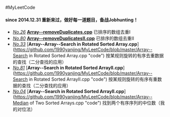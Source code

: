 #MyLeetCode
####   since 2014.12.31 重新来过，做好每一道题目，备战Jobhunting！

- [*No.26*](https://oj.leetcode.com/problems/remove-duplicates-from-sorted-array/ "problem")    [**Array--removeDuplicates.cpp**](https://github.com/1990yanjing/MyLeetCode/blob/master/Array--removeDuplicates.cpp "code") 已排序的数组去重I 
- [*No.80*](https://oj.leetcode.com/problems/remove-duplicates-from-sorted-array-ii/ "problem")    [**Array--removeDuplicatesII.cpp**](https://github.com/1990yanjing/MyLeetCode/blob/master/Array--removeDuplicatesII.cpp "code") 已排序的数组去重II 
- [*No.33*](https://oj.leetcode.com/problems/search-in-rotated-sorted-array/ "problem")    [**Array--Array--Search in Rotated Sorted Array.cpp**](https://github.com/1990yanjing/MyLeetCode/blob/master/Array--Search in Rotated Sorted Array.cpp "code") 按某规则旋转的有序去重数据的查找（二分查找的应用） 
- [*No.81*](https://oj.leetcode.com/problems/search-in-rotated-sorted-array-ii/ "problem")    [**Array--Search in Rotated Sorted ArrayII.cpp**](https://github.com/1990yanjing/MyLeetCode/blob/master/Array--Search in Rotated Sorted ArrayII.cpp "code") 按某规则旋转的有序有重数据的查找（二分查找的应用） 
- [*No.04*](https://oj.leetcode.com/problems/median-of-two-sorted-arrays/ "problem")    [**Array--Search in Rotated Sorted ArrayII.cpp**](https://github.com/1990yanjing/MyLeetCode/blob/master/Array--Median of Two Sorted Arrays.cpp "code") 找到两个有序序列的中位数（我的对位法） 
